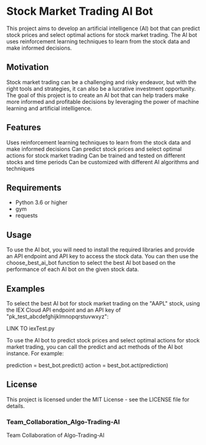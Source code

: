 # Stock Market Trading AI Bot
This project aims to develop an artificial intelligence (AI) bot that can predict stock prices and select optimal actions for stock market trading. The AI bot uses reinforcement learning techniques to learn from the stock data and make informed decisions.

## Motivation
Stock market trading can be a challenging and risky endeavor, but with the right tools and strategies, it can also be a lucrative investment opportunity. The goal of this project is to create an AI bot that can help traders make more informed and profitable decisions by leveraging the power of machine learning and artificial intelligence.

## Features

Uses reinforcement learning techniques to learn from the stock data and make informed decisions
Can predict stock prices and select optimal actions for stock market trading
Can be trained and tested on different stocks and time periods
Can be customized with different AI algorithms and techniques


## Requirements

* Python 3.6 or higher
* gym
* requests


## Usage
To use the AI bot, you will need to install the required libraries and provide an API endpoint and API key to access the stock data. You can then use the choose_best_ai_bot function to select the best AI bot based on the performance of each AI bot on the given stock data.


## Examples
To select the best AI bot for stock market trading on the "AAPL" stock, using the IEX Cloud API endpoint and an API key of "pk_test_abcdefghijklmnopqrstuvwxyz":

LINK TO iexTest.py


To use the AI bot to predict stock prices and select optimal actions for stock market trading, you can call the predict and act methods of the AI bot instance. For example:


prediction = best_bot.predict()
action = best_bot.act(prediction)



## License
This project is licensed under the MIT License - see the LICENSE file for details.


### Team_Collaboration_Algo-Trading-AI
Team Collaboration of Algo-Trading-AI
